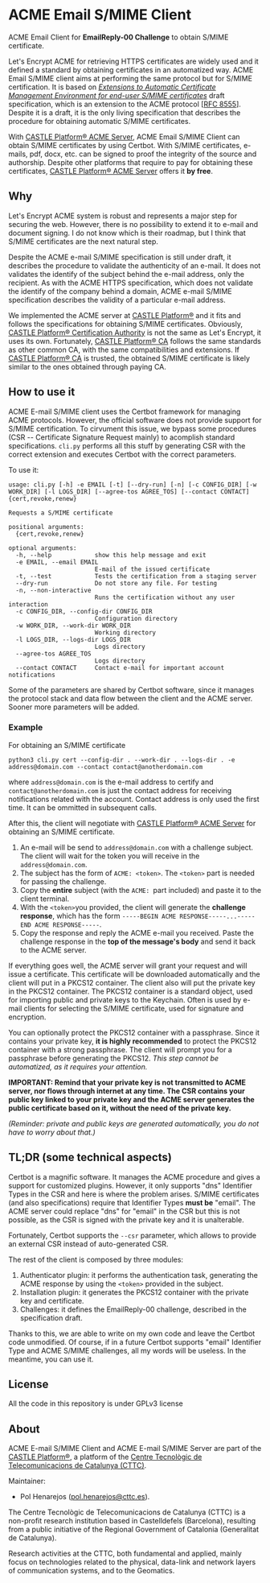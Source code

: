 # ACME Email S/MIME Client
ACME Email Client for **EmailReply-00 Challenge** to obtain S/MIME certificate.

Let's Encrypt ACME for retrieving HTTPS certificates are widely used and it defined a standard by obtaining certificates in an automatized way. ACME Email S/MIME client aims at performing the same protocol but for S/MIME certification. It is based on *[Extensions to Automatic Certificate Management Environment for end-user S/MIME certificates](https://tools.ietf.org/html/draft-ietf-acme-email-smime "Extensions to Automatic Certificate Management Environment for end-user S/MIME certificates")* draft specification, which is an extension to the ACME protocol [[RFC 8555](https://tools.ietf.org/html/rfc8555 "RFC 8555")]. Despite it is a draft, it is the only living specification that describes the procedure for obtaining automatic S/MIME certificates.

With [CASTLE Platform® ACME Server](https://acme.castle.cloud/ "CASTLE Platform® ACME Server"), ACME Email S/MIME Client can obtain S/MIME certificates by using Certbot. With S/MIME certificates, e-mails, pdf, docx, etc. can be signed to proof the integrity of the source and authorship. Despite other platforms that require to pay for obtaining these certificates, [CASTLE Platform® ACME Server](https://acme.castle.cloud/ "CASTLE Platform® ACME Server") offers it **by free**.

## Why
Let's Encrypt ACME system is robust and represents a major step for securing the web. However, there is no possibility to extend it to e-mail and document signing. I do not know which is their roadmap, but I think that S/MIME certificates are the next natural step.

Despite the ACME e-mail S/MIME specification is still under draft, it describes the procedure to validate the authenticity of an e-mail. It does not validates the identify of the subject behind the e-mail address, only the recipient. As with the ACME HTTPS specification, which does not validate the identify of the company behind a domain, ACME e-mail S/MIME specification describes the validity of a particular e-mail address.

We implemented the ACME server at [CASTLE Platform®](https://www.castle.cloud/ "CASTLE Platform®") and it fits and follows the specifications for obtaining S/MIME certificates. Obviously, [CASTLE Platform® Certification Authority](https://ca.castle.cloud/ "CASTLE Platform® CA") is not the same as Let's Encrypt, it uses its own. Fortunately, [CASTLE Platform® CA](https://ca.castle.cloud/ "CASTLE Platform® CA") follows the same standards as other common CA, with the same compatibilities and extensions. If [CASTLE Platform® CA](https://ca.castle.cloud/ "CASTLE Platform® CA") is trusted, the obtained S/MIME certificate is likely similar to the ones obtained through paying CA.

## How to use it
ACME E-mail S/MIME client uses the Certbot framework for managing ACME protocols. However, the official software does not provide support for S/MIME certification. To cirvument this issue, we bypass some procedures (CSR -- Certificate Signature Request mainly) to acomplish standard specifications. `cli.py` performs all this stuff by generating CSR with the correct extension and executes Certbot with the correct parameters.

To use it:

    usage: cli.py [-h] -e EMAIL [-t] [--dry-run] [-n] [-c CONFIG_DIR] [-w WORK_DIR] [-l LOGS_DIR] [--agree-tos AGREE_TOS] [--contact CONTACT] {cert,revoke,renew}
    
    Requests a S/MIME certificate
    
    positional arguments:
      {cert,revoke,renew}
    
    optional arguments:
      -h, --help            show this help message and exit
      -e EMAIL, --email EMAIL
                            E-mail of the issued certificate
      -t, --test            Tests the certification from a staging server
      --dry-run             Do not store any file. For testing
      -n, --non-interactive
                            Runs the certification without any user interaction
      -c CONFIG_DIR, --config-dir CONFIG_DIR
                            Configuration directory
      -w WORK_DIR, --work-dir WORK_DIR
                            Working directory
      -l LOGS_DIR, --logs-dir LOGS_DIR
                            Logs directory
      --agree-tos AGREE_TOS
                            Logs directory
      --contact CONTACT     Contact e-mail for important account notifications
	  
Some of the parameters are shared by Certbot software, since it manages the protocol stack and data flow between the client and the ACME server. Sooner more parameters will be added.

### Example
For obtaining an S/MIME certificate

`python3 cli.py cert --config-dir . --work-dir . --logs-dir . -e address@domain.com --contact contact@anotherdomain.com`

where `address@domain.com` is the e-mail address to certify and `contact@anotherdomain.com` is just the contact address for receiving notifications related with the account. Contact address is only used the first time. It can be ommitted in subsequent calls.

After this, the client will negotiate with [CASTLE Platform® ACME Server](https://acme.castle.cloud/ "CASTLE Platform® ACME Server") for obtaining an S/MIME certificate. 
1. An e-mail will be send to `address@domain.com` with a challenge subject. The client will wait for the token you will receive in the `address@domain.com`.
2. The subject has the form of `ACME: <token>`. The `<token>` part is needed for passing the challenge.
3. Copy the **entire** subject (with the `ACME: `part included) and paste it to the client terminal. 
4. With the `<token>`you provided, the client will generate the **challenge response**, which has the form `-----BEGIN ACME RESPONSE-----...-----END ACME RESPONSE-----`.
5. Copy the response and reply the ACME e-mail you received. Paste the challenge response in the **top of the message's body** and send it back to the ACME server.

If everything goes well, the ACME server will grant your request and will issue a certificate. This certificate will be downloaded automatically and the client will put in a PKCS12 container. The client also will put the private key in the PKCS12 container. The PKCS12 container is a standard object, used for importing public and private keys to the Keychain. Often is used by e-mail clients for selecting the S/MIME certificate, used for signature and encryption. 

You can optionally protect the PKCS12 container with a passphrase. Since it contains your private key, **it is highly recommended** to protect the PKCS12 container with a strong passphrase. The client will prompt you for a passphrase before generating the PKCS12. _This step cannot be automatized, as it requires your attention._

**IMPORTANT: Remind that your private key is not transmitted to ACME server, nor flows through internet at any time. The CSR contains your public key linked to your private key and the ACME server generates the public certificate based on it, without the need of the private key.**

_(Reminder: private and public keys are generated automatically, you do not have to worry about that.)_

## TL;DR (some technical aspects)
Certbot is a magnific software. It manages the ACME procedure and gives a support for customized plugins. However, it only supports "dns" Identifier Types in the CSR and here is where the problem arises. S/MIME certificates (and also specifications) require that Identifier Types **must be** "email". The ACME server could replace "dns" for "email" in the CSR but this is not possible, as the CSR is signed with the private key and it is unalterable. 

Fortunately, Certbot supports the `--csr` parameter, which allows to provide an external CSR instead of auto-generated CSR. 

The rest of the client is composed by three modules: 

1. Authenticator plugin: it performs the authentication task, generating the ACME response by using the `<token>` provided in the subject.
2. Installation plugin: it generates the PKCS12 container with the private key and certificate.
3. Challenges: it defines the EmailReply-00 challenge, described in the specification draft. 

Thanks to this, we are able to write on my own code and leave the Certbot code unmodified. Of course, if in a future Certbot supports "email" Identifier Type and ACME S/MIME challenges, all my words will be useless. In the meantime, you can use it.

## License
All the code in this repository is under GPLv3 license

## About 
ACME E-mail S/MIME Client and ACME E-mail S/MIME Server are part of the [CASTLE Platform®](https://www.castle.cloud/ "CASTLE Platform®"), a platform of the [Centre Tecnològic de Telecomunicacions de Catalunya (CTTC)](https://www.cttc.es "CTTC"). 

Maintainer:
* Pol Henarejos (pol.henarejos@cttc.es).

The Centre Tecnològic de Telecomunicacions de Catalunya (CTTC) is a non-profit research institution based in Castelldefels (Barcelona), resulting from a public initiative of the Regional Government of Catalonia (Generalitat de Catalunya).

Research activities at the CTTC, both fundamental and applied, mainly focus on technologies related to the physical, data-link and network layers of communication systems, and to the Geomatics.
